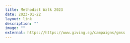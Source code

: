 ```yaml
---
title: Methodist Walk 2023
date: 2023-01-22
layout: link
description: ""
image: ""
external: https://https://www.giving.sg/campaigns/gmss
---
```

